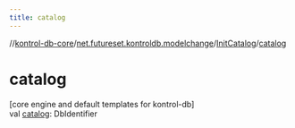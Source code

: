 ```yaml
---
title: catalog
---
```

//[kontrol-db-core](../../../index.html)/[net.futureset.kontroldb.modelchange](../index.html)/[InitCatalog](index.html)/[catalog](catalog.html)



# catalog



[core engine and default templates for kontrol-db]\
val [catalog](catalog.html): DbIdentifier




